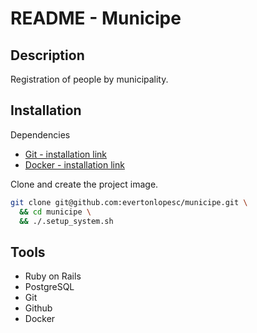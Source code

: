 # README - Municipe

## Description

Registration of people by municipality.

## Installation

Dependencies

- [Git - installation link](https://git-scm.com/book/en/v2/Getting-Started-Installing-Git)
- [Docker - installation link](https://docs.docker.com/get-docker/)

Clone and create the project image.

```sh
git clone git@github.com:evertonlopesc/municipe.git \
  && cd municipe \
  && ./.setup_system.sh
```

## Tools

- Ruby on Rails
- PostgreSQL
- Git
- Github
- Docker
